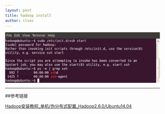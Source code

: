 ```yaml
---
layout: post
title: hadoop install
author: ilsec
---
```


![hadoop](https://github.com/ilsec/images/blob/master/hadoop_001.png?raw=true)

---
##参考链接

[Hadoop安装教程_单机/伪分布式配置_Hadoop2.6.0/Ubuntu14.04](http://www.powerxing.com/install-hadoop/)